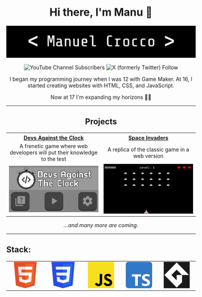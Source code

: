 <div align="center"> <h1>Hi there, I'm Manu 👋</h1> 

<img src="https://github.com/ManuMan32/ManuMan32/blob/main/banner.jpg"><br>

![YouTube Channel Subscribers](https://img.shields.io/youtube/channel/subscribers/UCq6abTyDgfHaiMEutdbmdqw)
![X (formerly Twitter) Follow](https://img.shields.io/twitter/follow/ManuCro32)

I began my programming journey when I was 12 with Game Maker. At 16, I started creating websites with HTML, CSS, and JavaScript.

Now at 17 I'm expanding my horizons 🚀📘

</div>

<hr>

<div align="center"><h2>Projects</h2></div>

<div align="center">
  <table>
    <tr width="100%">
      <th width="50%" align="center"><a href="https://github.com/ManuMan32/Devs-Against-The-Clock">Devs Against the Clock</a></th>
      <th width="50%" align="center"><a href="https://github.com/ManuMan32/Space-Invaders">Space Invaders</a></th>
    </tr>
    <tr width="100%">
      <td width="50%" align="center">A frenetic game where web developers will put their knowledge to the test</td>
      <td width="50%" align="center">A replica of the classic game in a web version</td>
    </tr>
    <tr width="100%">
      <td width="50%" align="center"><img width="100%" src="https://github.com/ManuMan32/ManuMan32/blob/main/project1.jpg"><br></td>
      <td width="50%" align="center"><img width="100%" src="https://github.com/ManuMan32/ManuMan32/blob/main/project2.jpg"><br></td>
    </tr>
  </table>
  
  *...and many more are coming.*
  
</div>

<hr>

## Stack:

<table>
  <tr width="100%">
    <td width="20%" align="center"><img width="80%" src="https://github.com/ManuMan32/ManuMan32/blob/main/html.png"></td>
    <td width="20%" align="center"><img width="80%" src="https://github.com/ManuMan32/ManuMan32/blob/main/css.png"></td>
    <td width="20%" align="center"><img width="80%" src="https://github.com/ManuMan32/ManuMan32/blob/main/javascript.png"></td>
    <td width="20%" align="center"><img width="80%" src="https://github.com/ManuMan32/ManuMan32/blob/main/typescript.png"></td>
    <td width="20%" align="center"><img width="80%" src="https://github.com/ManuMan32/ManuMan32/blob/main/gml.png"> </td>
  </tr>
</table>
